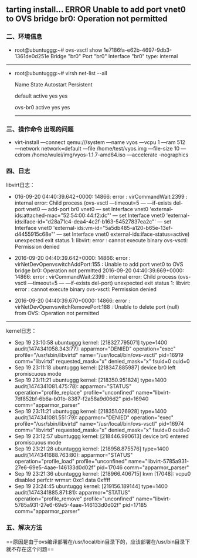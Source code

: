 tarting install…
ERROR    Unable to add port vnet0 to OVS bridge br0: Operation not permitted
---
### 二、环境信息

* root@ubuntuggg:~# ovs-vsctl show
1e7186fa-e62b-4697-9db3-1361de0d251e
    Bridge "br0"
        Port "br0"
            Interface "br0"
                type: internal
 ---               
* root@ubuntuggg:~# virsh net-list --all    

   Name  State   Autostart   Persistent  
 
   default active     yes     yes   
 
   ovs-br0 active     yes           yes  
   
   ---
### 三、操作命令 出现的问题
* virt-install —connect qemu:///system —name vyos —vcpu 1 —ram 512 —network network=default —file /home/test/vyos.img —file-size 10 —cdrom /home/wulei/img/vyos-1.1.7-amd64.iso —accelerate -nographics

### 四、日志
libvirt日志：
 * 016-09-20 04:40:39.642+0000: 14866: error : virCommandWait:2399 : internal error: Child process (ovs-vsctl —timeout=5 — —if-exists del-port vnet0 — add-port br0 vnet0 — set Interface vnet0 'external-ids:attached-mac="52:54:00:44:f2:dc"' — set Interface vnet0 'external-ids:iface-id="d28a71c4-dea4-4c2f-b163-54527837ea2c"' — set Interface vnet0 'external-ids:vm-id="5a5db485-a120-b65e-13ef-d4455915c68e"' — set Interface vnet0 external-ids:iface-status=active) unexpected exit status 1: libvirt:  error : cannot execute binary ovs-vsctl: Permission denied

* 2016-09-20 04:40:39.642+0000: 14866: error : virNetDevOpenvswitchAddPort:155 : Unable to add port vnet0 to OVS bridge br0: Operation not permitted
2016-09-20 04:40:39.669+0000: 14866: error : virCommandWait:2399 : internal error: Child process (ovs-vsctl —timeout=5 — —if-exists del-port) unexpected exit status 1: libvirt:  error : cannot execute binary ovs-vsctl: Permission denied

* 2016-09-20 04:40:39.670+0000: 14866: error : virNetDevOpenvswitchRemovePort:188 : Unable to delete port (null) from OVS: Operation not permitted
---
kernel日志：
* Sep 19 23:10:58 ubuntuggg kernel: [218327.795071] type=1400 audit(1474341058.343:77): apparmor="DENIED" operation="exec" profile="/usr/sbin/libvirtd" name="/usr/local/bin/ovs-vsctl" pid=16919 comm="libvirtd" requested_mask="x" denied_mask="x" fsuid=0 ouid=0
* Sep 19 23:11:18 ubuntuggg kernel: [218347.885987] device br0 left promiscuous mode
* Sep 19 23:11:21 ubuntuggg kernel: [218350.951824] type=1400 audit(1474341081.475:78): apparmor="STATUS" operation="profile_replace" profile="unconfined" name="libvirt-7df852bf-6b6a-b01b-8387-f2a58a9d06d2" pid=16940 comm="apparmor_parser"
* Sep 19 23:11:21 ubuntuggg kernel: [218351.026928] type=1400 audit(1474341081.551:79): apparmor="DENIED" operation="exec" profile="/usr/sbin/libvirtd" name="/usr/local/bin/ovs-vsctl" pid=16974 comm="libvirtd" requested_mask="x" denied_mask="x" fsuid=0 ouid=0
* Sep 19 23:12:57 ubuntuggg kernel: [218446.990613] device br0 entered promiscuous mode
* Sep 19 23:21:28 ubuntuggg kernel: [218958.875576] type=1400 audit(1474341688.763:80): apparmor="STATUS" operation="profile_load" profile="unconfined" name="libvirt-5785a931-27e6-69e5-4aae-146133d0d02f" pid=17046 comm="apparmor_parser"
* Sep 19 23:21:36 ubuntuggg kernel: [218966.406715] kvm [17048]: vcpu0 disabled perfctr wrmsr: 0xc1 data 0xffff
* Sep 19 23:24:45 ubuntuggg kernel: [219156.189144] type=1400 audit(1474341885.871:81): apparmor="STATUS" operation="profile_remove" profile="unconfined" name="libvirt-5785a931-27e6-69e5-4aae-146133d0d02f" pid=17185 comm="apparmor_parser"
### 五、解决方法
==原因是由于ovs编译部署在/usr/local/bin目录下的，应该部署在/usr/bin目录下就不存在这个问题==
